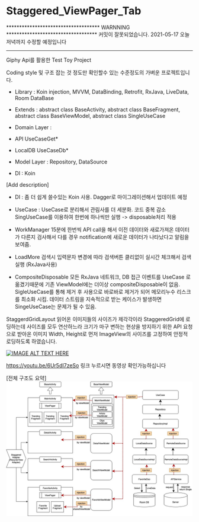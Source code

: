 # Staggered_ViewPager_Tab

************************************ WARNNING ***********************************
커밋이 잘못되었습니다.
2021-05-17 오늘 저녁까지 수정할 예정입니다
**********************************************************************************



Giphy Api를 활용한 Test Toy Project

Coding style 및 구조 잡는 것 정도만 확인할수 있는 수준정도의 가벼운 프로젝트입니다.

- Library : 
Koin injection,
MVVM, DataBinding,
Retrofit, RxJava,
LiveData, 
Room DataBase

- Extends :
abstract class BaseActivity,
abstract class BaseFragment,
abstract class BaseViewModel,
abstract class SingleUseCase

- Domain Layer : 
* API
UseCaseGet*

* LocalDB
UseCaseDb*

- Model Layer :
Repository,
DataSource

- DI :
Koin



[Add description]
* DI :
좀 더 쉽게 쓸수있는 Koin 사용. Dagger로 마이그레이션해서 업데이트 예정

* UseCase :
UseCase로 분리해서 관림사를 더 세분화. 코드 중복 감소
SingUseCase를 이용하여 한번에 하나씩만 실행 -> disposable처리 적용

* WorkManager
15분에 한번씩 API call을 해서 이전 데이터와 새로가져온 데이터가 다른지 검사해서
다를 경우 notification에 새로운 데이터가 나타났다고 알림을 보여줌.

* LoadMore
검색시 입력문자 변경에 따라 검색버튼 클리없이 실시간 체크해서 검색실행 (RxJava사용)

* CompositeDisposable
모든 RxJava 네트워크, DB 접근 이벤트를 UseCase 로 옮겼기때문에 기존 ViewModel에는 더이상  compositeDisposable이 없음.
SigleUseCase를 통해 제거 후 사용으로 바로바로 제거가 되어 메모리누수 리스크를 최소화 시킴.
데이터 스트림을 지속적으로 받는 케이스가 발생하면 SingeUseCase는 문제가 될 수 있음.


StaggerdGridLayout
읽어온 이미지들의 사이즈가 제각각이라 StaggeredGrid에 로딩하는데 사이즈를 모두 연산하느라 크기가 마구 변하는 현상을 방지하기 위한 
API 요청으로 받아온 이미지 Width, Height로 먼저 ImageView의 사이즈를 고정하여 안정적 로딩하도록 하였습니다.



[![IMAGE ALT TEXT HERE](https://img.youtube.com/vi/6Ur5dI7zeSo/0.jpg)](https://www.youtube.com/watch?v=6Ur5dI7zeSo)

https://youtu.be/6Ur5dI7zeSo
링크 누르시면 동영상 확인가능하십니다



[전체 구조도 요약]
![Alt text](https://github.com/CodingBot000/Staggered_ViewPager_Tab/blob/main/GiphyTestApp_v1.jpg?raw=true)

